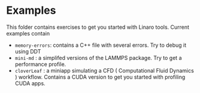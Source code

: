 # Examples

This folder contains exercises to get you started with Linaro tools. Current examples contain

- `memory-errors`: contains a C++ file with several errors. Try to debug it using DDT
- `mini-md` : a simplifed versions of the LAMMPS package. Try to get a performance profile.
- `cloverLeaf` : a miniapp simulating a CFD ( Computational Fluid Dynamics ) workflow. Contains a CUDA version to get you started with profiling CUDA apps.

